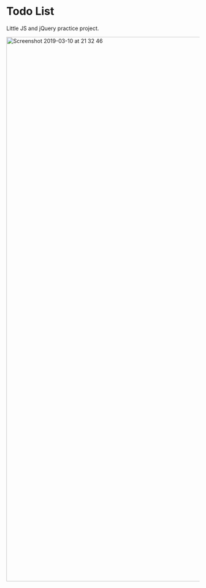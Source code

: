 # Todo List

Little JS and jQuery practice project.

<img width="1421" alt="Screenshot 2019-03-10 at 21 32 46" src="https://user-images.githubusercontent.com/20072783/54091808-7a65ac00-437c-11e9-98d0-b22b61ec2717.png">
